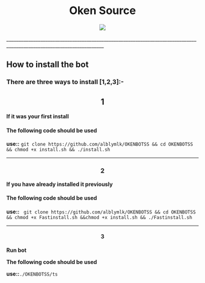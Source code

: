 <h1 align="center">    Oken Source</h1>
<p align="center">
<img src="https://www5.0zz0.com/2021/04/03/22/473964124.jpg"></p>
______________________________________________________________________________________________________________________

## How to install the bot

### There are three ways to install [1,2,3]:-

<h2 align="center">1</h2>

**If it was your first install**

#### The following code should be used

**use::**  ``` git clone https://github.com/alblymlk/OKENBOTSS && cd OKENBOTSS && chmod +x install.sh && ./install.sh ```
______________________________________________________________________________________________________________________

<h3 align="center">2</h3>

**If you have already installed it previously**

#### The following code should be used

**use::**  ``` git clone https://github.com/alblymlk/OKENBOTSS && cd OKENBOTSS && chmod +x Fastinstall.sh &&chmod +x install.sh && ./Fastinstall.sh```

______________________________________________________________________________________________________________________

<h4 align="center">3</h4> 

**Run bot**

**The following code should be used**

**use::**```./OKENBOTSS/ts```
